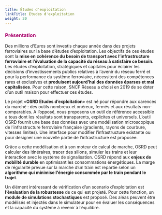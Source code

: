 ```yaml
---
title: Études d'exploitation
linkTitle: Études d'exploitation
weight: 20
---
```


### <font color=#aa026d>Présentation</font>

Des millions d'Euros sont investis chaque année dans des projets ferroviaires sur la base d’études d’exploitation. Les objectifs de ces études sont la **mise en cohérence du besoin de transport avec l’infrastructure ferroviaire et l’évaluation de la capacité du réseau à satisfaire ce besoin**. Les études d’exploitation, stratégiques et capitales pour éclairer les décisions d’investissements publics relatives à l’avenir du réseau ferré et pour la performance du système ferroviaire, nécessitent des compétences rares et exclusives et **produisent aujourd’hui des données éparses et mal capitalisées**. Pour cette raison, SNCF Réseau a choisi en 2019 de se doter d’un outil maison pour effectuer ces études.

Le projet «**OSRD Etudes d’exploitation**» est né pour répondre aux carences du marché : des outils nombreux et onéreux, fermés et aux résultats non-comparables. A l’opposé, nous proposons un outil de référence accessible a tous dont les résultats sont transparents, explicites et universels. L’outil OSRD fournit une base des données avec une modélisation microscopique de l’infrastructure ferroviaire française (gradients, rayons de courbure, vitesses limites). Une interface pour modifier l’infrastructure existante ou pour designer une nouvelle partie de l’infrastructure est proposée.

Grâce a cette modélisation et à son moteur de calcul de marche, OSRD peut calculer des itinéraires, tracer des sillons, simuler les trains et leur interaction avec le système de signalisation.
OSRD répond aux **enjeux de mobilité durable** en optimisant les consommations énergétiques. La marge de régularité prévue sur la marche d’un train est repartie selon un **algorithme qui minimise l'énergie consommée par le train pendant le trajet**.

Un élément intéressant de vérification d’un scenario d’exploitation est **l’évaluation de la robustesse** de ce qui est projeté. Pour cette fonction, un **module de simulations stochastiques** est proposé. Des aléas peuvent être modélisés et injectés dans le simulateur pour en évaluer les conséquences et la capacité du système à revenir à l’équilibre.
